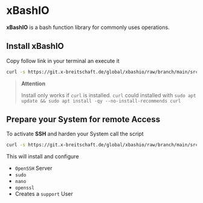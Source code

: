 # xBashIO

**xBashIO** is a bash function library for commonly uses operations.

## Install xBashIO

Copy follow link in your terminal an execute it

```bash
curl -s https://git.x-breitschaft.de/global/xbashio/raw/branch/main/src/xbashio.scripts/install.sh | bash
```

> **Attention**
>
> Install only works if `curl` is installed. `curl` could installed with `sudo apt update && sudo apt install -qy --no-install-recommends curl`

## Prepare your System for remote Access

To activate **SSH** and harden your System call the script

```bash
curl -s https://git.x-breitschaft.de/global/xbashio/raw/branch/main/src/xbashio.scripts/prepare.sh | bash
```

This will install and configure
- `OpenSSH` Server
- `sudo`
- `nano`
- `openssl`
- Creates a `support` User
